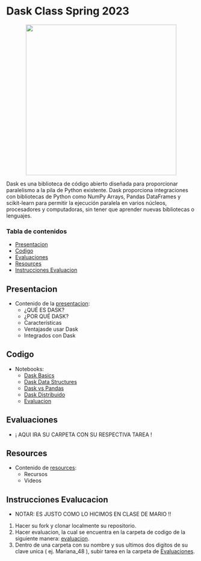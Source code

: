 # Dask Class Spring 2023

<p align="center">
  <img width="400" height="400" src="https://seeklogo.com/images/D/dask-logo-E2158E0CA9-seeklogo.com.png">
</p>


Dask es una biblioteca de código abierto diseñada para proporcionar paralelismo a la pila de Python existente. Dask proporciona integraciones con bibliotecas de Python como NumPy Arrays, Pandas DataFrames y scikit-learn para permitir la ejecución paralela en varios núcleos, procesadores y computadoras, sin tener que aprender nuevas bibliotecas o lenguajes.

### Tabla de contenidos
  - [Presentacion](#presentacion)
  - [Codigo](#codigo)
  - [Evaluaciones](#evaluaciones)
  - [Resources](#resources)
  - [Instrucciones Evaluacion](#instrucciones-evalucacion)


## Presentacion

- Contenido de la [presentacion](Presentacion/Dask_Presentacion.pdf):
  - ¿QUÉ ES DASK?
  - ¿POR QUÉ DASK?
  - Características
  - Ventajasde usar Dask
  - Integrados con Dask

## Codigo
- Notebooks:
  -  [Dask Basics](Codigo/daskclass-app/basics.ipynb)
  -  [Dask Data Structures](Codigo/daskclass-app/dask_data_structures.ipynb)
  -  [Dask vs Pandas](Codigo/daskclass-app/dask_vs_pandas.ipynb)
  -  [Dask Distribuido](Codigo/daskclass-app/dask_distribuido.ipynb)
  -  [Evaluacion](Codigo/daskclass-app/evaluacion.ipynb)

## Evaluaciones

- ¡ AQUI IRA SU CARPETA CON SU RESPECTIVA TAREA !

## Resources

- Contenido de [resources](Resources/resources.txt):
  - Recursos
  - Videos

## Instrucciones Evalucacion

- NOTAR: ES JUSTO COMO LO HICIMOS EN CLASE DE MARIO !!

 1. Hacer su fork y clonar localmente su repositorio.
 3. Hacer evaluacion, la cual se encuentra en la carpeta de codigo de la siguiente manera: [evaluacion](Codigo/evaluacion.ipynb).
 4. Dentro de una carpeta con su nombre y sus ultimos dos digitos de su clave unica ( ej. Mariana_48 ), subir tarea en la carpeta de [Evaluaciones](Evaluaciones).

